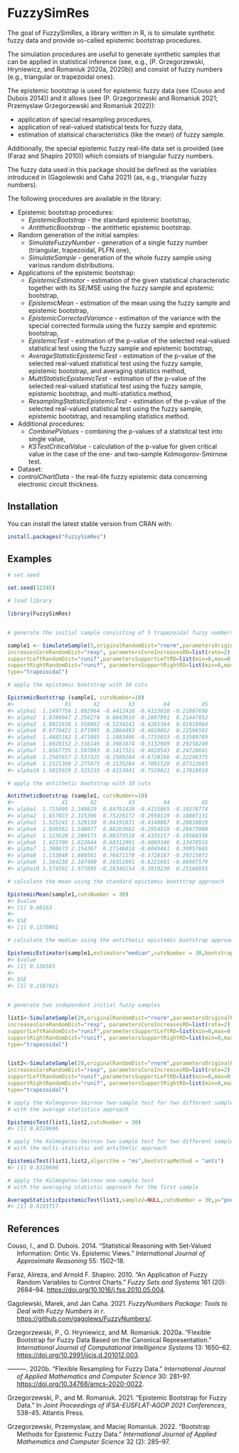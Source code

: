 
<!-- README.md is generated from README.Rmd. Please edit that file -->

# FuzzySimRes

The goal of FuzzySimRes, a library written in R, is to simulate
synthetic fuzzy data and provide so-called epistemic bootstrap
procedures.

The simulation procedures are useful to generate synthetic samples that
can be applied in statistical inference (see, e.g., (P. Grzegorzewski,
Hryniewicz, and Romaniuk 2020a, 2020b)) and consist of fuzzy numbers
(e.g., triangular or trapezoidal ones).

The epistemic bootstrap is used for epistemic fuzzy data (see (Couso and
Dubois 2014)) and it allows (see (P. Grzegorzewski and Romaniuk 2021;
Przemyslaw Grzegorzewski and Romaniuk 2022)):

- application of special resampling procedures,
- application of real-valued statistical tests for fuzzy data,
- estimation of statisical characteristics (like the mean) of fuzzy
  sample.

Additionally, the special epistemic fuzzy real-life data set is provided
(see (Faraz and Shapiro 2010)) which consists of triangular fuzzy
numbers.

The fuzzy data used in this package should be defined as the variables
introduced in (Gagolewski and Caha 2021) (as, e.g., triangular fuzzy
numbers).

The following procedures are available in the library:

- Epistemic bootstrap procedures:
  - *EpistemicBootstrap* - the standard epistemic bootstrap,
  - *AntitheticBootstrap* - the antithetic epistemic bootstrap.
- Random generation of the initial samples:
  - *SimulateFuzzyNumber* - generation of a single fuzzy number
    (triangular, trapezoidal, PLFN one),
  - *SimulateSample* - generation of the whole fuzzy sample using
    various random distributions.
- Applications of the epistemic bootstrap:
  - *EpistemicEstimator* - estimation of the given statistical
    characteristic together with its SE/MSE using the fuzzy sample and
    epistemic bootstrap,
  - *EpistemicMean* - estimation of the mean using the fuzzy sample and
    epistemic bootstrap,
  - *EpistemicCorrectedVariance* - estimation of the variance with the
    special corrected formula using the fuzzy sample and epistemic
    bootstrap,
  - *EpistemicTest* - estimation of the p-value of the selected
    real-valued statistical test using the fuzzy sample and epistemic
    bootstrap,
  - *AverageStatisticEpistemicTest* - estimation of the p-value of the
    selected real-valued statistical test using the fuzzy sample,
    epistemic bootstrap, and averaging statistics method,
  - *MultiStatisticEpistemicTest* - estimation of the p-value of the
    selected real-valued statistical test using the fuzzy sample,
    epistemic bootstrap, and multi-statistics method,
  - *ResamplingStatisticEpistemicTest* - estimation of the p-value of
    the selected real-valued statistical test using the fuzzy sample,
    epistemic bootstrap, and resampling statistics method.
- Additional procedures:
  - *CombinePValues* - combining the p-values of a statistical test into
    single value,
  - *KSTestCriticalValue* - calculation of the p-value for given
    critical value in the case of the one- and two-sample
    Kolmogorov-Smirnow test.
- Dataset:
- *controlChartData* - the real-life fuzzy epistemic data concerning
  electronic circuit thickness.

## Installation

You can install the latest stable version from CRAN with:

``` r
install.packages("FuzzySimRes")
```

## Examples

``` r
# set seed

set.seed(12345)

# load library

library(FuzzySimRes)


# generate the initial sample consisting of 5 trapezoidal fuzzy numbers

sample1 <- SimulateSample(5,originalRandomDist="rnorm",parametersOriginalRD=list(mean=0,sd=1),
increasesCoreRandomDist="rexp", parametersCoreIncreasesRD=list(rate=2),
supportLeftRandomDist="runif",parametersSupportLeftRD=list(min=0,max=0.6),
supportRightRandomDist="runif", parametersSupportRightRD=list(min=0,max=0.6),
type="trapezoidal")

# apply the epistemic bootstrap with 10 cuts

EpistemicBootstrap (sample1, cutsNumber=10)
#>                X1       X2         X3         X4          X5
#> alpha1  1.1497756 1.892964 -0.4412416 -0.4123010 -0.21887696
#> alpha2  1.0789047 2.256274  0.8043010 -0.2897991  0.21447852
#> alpha3  1.0821638 1.558882 -0.5234141 -0.4201384  0.01919864
#> alpha4  0.9770422 1.871995  0.2864493 -0.4820862  0.22506592
#> alpha5  1.4685182 1.471085  1.1883406 -0.7735033 -0.53509789
#> alpha6  1.6920152 2.316149  0.3981874 -0.3132989  0.29258249
#> alpha7  1.6567735 1.597893  0.1417311 -0.4820543  0.24728641
#> alpha8  1.2565657 2.537325 -0.1589284 -0.6728166 -0.22298375
#> alpha9  1.1521309 2.275875 -0.2135284 -0.7091520  0.07312683
#> alpha10 1.5825929 2.525235 -0.8153841 -0.7529021  0.17019910

# apply the antithetic bootstrap with 10 cuts

AntitheticBootstrap (sample1, cutsNumber=10)
#>               X1       X2          X3         X4          X5
#> alpha1  1.715099 2.348629  0.84791420 -0.4155065 -0.10278774
#> alpha2  1.657023 2.315396  0.75226172 -0.2950119 -0.18807131
#> alpha3  1.525241 1.529150  0.04191831 -0.4140887  0.28010819
#> alpha4  1.036562 1.548077  0.88263662 -0.2954918 -0.28473900
#> alpha5  1.123620 2.289173  0.08373510 -0.4331157 -0.19568336
#> alpha6  1.423709 1.622644  0.68312991 -0.4069346  0.13470515
#> alpha7  1.300673 2.154367  0.27146818 -0.6049461  0.30957665
#> alpha8  1.153848 1.880561  0.76471178 -0.5728187 -0.29215072
#> alpha9  1.384238 2.107480  0.30352891 -0.6221601 -0.08907579
#> alpha10 1.574392 1.977895 -0.28340154 -0.3810230  0.25160955

# calculate the mean using the standard epistemic bootstrap approach

EpistemicMean(sample1,cutsNumber = 30)
#> $value
#> [1] 0.60163
#> 
#> $SE
#> [1] 0.1570901

# calculate the median using the antithetic epistemic bootstrap approach

EpistemicEstimator(sample1,estimator="median",cutsNumber = 30,bootstrapMethod="anti")
#> $value
#> [1] 0.136565
#> 
#> $SE
#> [1] 0.2187421


# generate two independent initial fuzzy samples

list1<-SimulateSample(20,originalRandomDist="rnorm",parametersOriginalRD=list(mean=0,sd=1),
increasesCoreRandomDist="rexp", parametersCoreIncreasesRD=list(rate=2),
supportLeftRandomDist="runif",parametersSupportLeftRD=list(min=0,max=0.6),
supportRightRandomDist="runif", parametersSupportRightRD=list(min=0,max=0.6),
type="trapezoidal")


list2<-SimulateSample(20,originalRandomDist="rnorm",parametersOriginalRD=list(mean=0,sd=1),
increasesCoreRandomDist="rexp", parametersCoreIncreasesRD=list(rate=2),
supportLeftRandomDist="runif",parametersSupportLeftRD=list(min=0,max=0.6),
supportRightRandomDist="runif", parametersSupportRightRD=list(min=0,max=0.6),
type="trapezoidal")

# apply the Kolmogorov-Smirnov two-sample test for two different samples
# with the average statistics approach

EpistemicTest(list1,list2,cutsNumber = 30)
#> [1] 0.8319696

# apply the Kolmogorov-Smirnov two-sample test for two different samples
# with the multi-statistic and antithetic approach

EpistemicTest(list1,list2,algorithm = "ms",bootstrapMethod = "anti")
#> [1] 0.8319696

# apply the Kolmogorov-Smirnov one-sample test
# with the averaging statistic approach for the first sample

AverageStatisticEpistemicTest(list1,sample2=NULL,cutsNumber = 30,y="pnorm")
#> [1] 0.6101717
```

## References

<div id="refs" class="references csl-bib-body hanging-indent">

<div id="ref-Couso2014" class="csl-entry">

Couso, I., and D. Dubois. 2014. “Statistical Reasoning with Set-Valued
Information: Ontic Vs. Epistemic Views.” *International Journal of
Approximate Reasoning* 55: 1502–18.

</div>

<div id="ref-FARAZ20102684" class="csl-entry">

Faraz, Alireza, and Arnold F. Shapiro. 2010. “An Application of Fuzzy
Random Variables to Control Charts.” *Fuzzy Sets and Systems* 161 (20):
2684–94. <https://doi.org/10.1016/j.fss.2010.05.004>.

</div>

<div id="ref-Gagolewski" class="csl-entry">

Gagolewski, Marek, and Jan Caha. 2021. *FuzzyNumbers Package: Tools to
Deal with Fuzzy Numbers in r*.
<https://github.com/gagolews/FuzzyNumbers/>.

</div>

<div id="ref-grzegorzewskietal2020" class="csl-entry">

Grzegorzewski, P., O. Hryniewicz, and M. Romaniuk. 2020a. “Flexible
Bootstrap for Fuzzy Data Based on the Canonical Representation.”
*International Journal of Computational Intelligence Systems* 13:
1650–62. <https://doi.org/10.2991/ijcis.d.201012.003>.

</div>

<div id="ref-grzegorzewskiamcs2020" class="csl-entry">

———. 2020b. “Flexible Resampling for Fuzzy Data.” *International Journal
of Applied Mathematics and Computer Science* 30: 281–97.
<https://doi.org/10.34768/amcs-2020-0022>.

</div>

<div id="ref-grzegorzewski2021" class="csl-entry">

Grzegorzewski, P., and M. Romaniuk. 2021. “Epistemic Bootstrap for Fuzzy
Data.” In *Joint Proceedings of IFSA-EUSFLAT-AGOP 2021 Conferences*,
538–45. Atlantis Press.

</div>

<div id="ref-Grzegorzewski_Romaniuk_2022" class="csl-entry">

Grzegorzewski, Przemyslaw, and Maciej Romaniuk. 2022. “Bootstrap Methods
for Epistemic Fuzzy Data.” *International Journal of Applied Mathematics
and Computer Science* 32 (2): 285–97.

</div>

</div>
